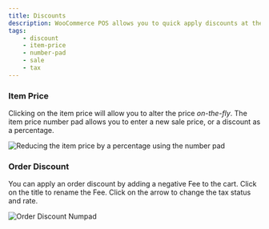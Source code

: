 ```yaml
---
title: Discounts
description: WooCommerce POS allows you to quick apply discounts at the point-of-sale.
tags: 
	- discount
	- item-price
	- number-pad
	- sale
	- tax
---
```


### Item Price

Clicking on the item price will allow you to alter the price *on-the-fly*. 
The item price number pad allows you to enter a new sale price, or a discount as a percentage. 

![Reducing the item price by a percentage using the number pad](https://wcpos.com/wp-content/uploads/2016/08/product-discount.png "Reducing the item price by a percentage using the number pad")

### Order Discount

You can apply an order discount by adding a negative Fee to the cart. 
Click on the title to rename the Fee. 
Click on the arrow to change the tax status and rate.  

![Order Discount Numpad](https://wcpos.com/wp-content/uploads/2016/08/negative-fee.png "Using a negative Fee to apply an Order Discount")